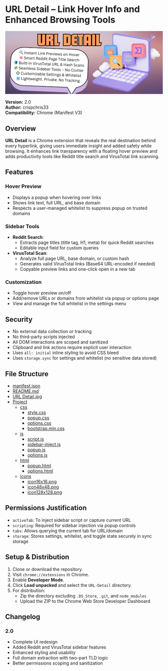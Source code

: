 # URL Detail – Link Hover Info and Enhanced Browsing Tools

![URL Detail Screenshot](URL%20Detail.jpg)

**Version:** 2.0  
**Author:** crispchris33  
**Compatibility:** Chrome (Manifest V3)

## Overview

**URL Detail** is a Chrome extension that reveals the real destination behind every hyperlink, giving users immediate insight and added safety while browsing. It enhances link transparency with a floating hover preview and adds productivity tools like Reddit title search and VirusTotal link scanning.

## Features

### Hover Preview
- Displays a popup when hovering over links
- Shows link text, full URL, and base domain
- Respects a user-managed whitelist to suppress popup on trusted domains

### Sidebar Tools
- **Reddit Search**:
  - Extracts page titles (title tag, H1, meta) for quick Reddit searches
  - Editable input field for custom queries
- **VirusTotal Scan**:
  - Analyze full page URL, base domain, or custom hash
  - Generates valid VirusTotal links (Base64 URL-encoded if needed)
  - Copyable preview links and one-click open in a new tab

### Customization
- Toggle hover preview on/off
- Add/remove URLs or domains from whitelist via popup or options page
- View and manage the full whitelist in the settings menu

## Security

- No external data collection or tracking
- No third-party scripts injected
- All DOM interactions are scoped and sanitized
- Clipboard and link actions require explicit user interaction
- Uses `all: initial` inline styling to avoid CSS bleed
- Uses `storage.sync` for settings and whitelist (no sensitive data stored)

## File Structure

 * [manifest.json](./manifest.json)  
 * [README.md](./README.md)  
 * [URL Detail.jpg](./URL%20Detail.jpg)  
 * [Project](./Project)  
   * [css](./Project/css)  
     * [style.css](./Project/css/style.css)  
     * [popup.css](./Project/css/popup.css)  
     * [options.css](./Project/css/options.css)  
     * [bootstrap.min.css](./Project/css/bootstrap.min.css)  
   * [js](./Project/js)  
     * [script.js](./Project/js/script.js)  
     * [sidebar-inject.js](./Project/js/sidebar-inject.js)  
     * [popup.js](./Project/js/popup.js)  
     * [options.js](./Project/js/options.js)  
   * [html](./Project/html)  
     * [popup.html](./Project/html/popup.html)  
     * [options.html](./Project/html/options.html)  
   * [icons](./Project/icons)  
     * [icon16x16.png](./Project/icons/icon16x16.png)  
     * [icon48x48.png](./Project/icons/icon48x48.png)  
     * [icon128x128.png](./Project/icons/icon128x128.png)  


## Permissions Justification

- `activeTab`: To inject sidebar script or capture current URL
- `scripting`: Required for sidebar injection via popup controls
- `tabs`: Allows querying the current tab for URL/domain
- `storage`: Stores settings, whitelist, and toggle state securely in sync storage

## Setup & Distribution

1. Clone or download the repository.
2. Visit `chrome://extensions` in Chrome.
3. Enable **Developer Mode**.
4. Click **Load unpacked** and select the `URL-Detail` directory.
5. For distribution:
   - Zip the directory excluding `.DS_Store`, `.git`, and `node_modules`
   - Upload the ZIP to the Chrome Web Store Developer Dashboard

## Changelog

### 2.0
- Complete UI redesign
- Added Reddit and VirusTotal sidebar features
- Enhanced styling and usability
- Full domain extraction with two-part TLD logic
- Better permissions scoping and sanitization

